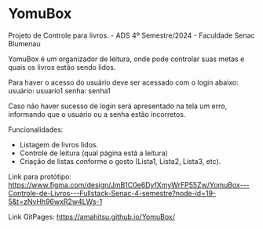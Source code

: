 # YomuBox
Projeto de Controle para livros. - ADS 4º Semestre/2024 - Faculdade Senac Blumenau

YomuBox é um organizador de leitura, onde pode controlar suas metas e quais os livros estão sendo lidos.

Para haver o acesso do usuário deve ser acessado com o login abaixo:
usuário: usuario1
senha: senha1

Caso não haver sucesso de login será apresentado na tela um erro, informando que o usuário ou a senha estão incorretos.

Funcionalidades: 
- Listagem de livros lidos.
- Controle de leitura (qual página está a leitura)
- Criação de listas conforme o gosto (Lista1, Lista2, Lista3, etc).


Link para protótipo: https://www.figma.com/design/JmB1C0e6DyfXmyWrFP55Zw/YomuBox---Controle-de-Livros---Fullstack-Senac-4-semestre?node-id=19-5&t=zNvHh96wxR2w4LWs-1

Link GitPages: https://amahitsu.github.io/YomuBox/
